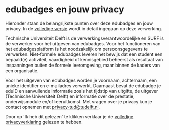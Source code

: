 # edubadges en jouw privacy

Hieronder staan de belangrijkste punten over deze edubadges en jouw privacy. In de [volledige versie](https://raw.githubusercontent.com/edubadges/privacy/master/tu-delft/edubadges-nonformal-text-nl.md) wordt in detail ingegaan op deze verwerking.

Technische Universiteit Delft is de verwerkingsverantwoordelijke en SURF is de verwerker voor het uitgeven van edubadges. Voor het functioneren van het edubadgesplatform is het noodzakelijk om persoonsgegevens te verwerken. Niet-formele edubadges leveren het bewijs dat een student een bepaald(e) activiteit, vaardigheid of kennisgebied beheerst als resultaat van inspanningen buiten de formele leeromgeving, maar binnen de kaders van een organisatie.

Voor het uitgeven van edubadges worden je voornaam, achternaam, een unieke identifier en e-mailadres verwerkt. Daarnaast bevat de edubadge je eduID en aanvullende informatie zoals het tijdstip van uitgifte, de uitgever (Technische Universiteit Delft) en informatie over de prestatie, onderwijsmodule en/of leeruitkomst. Met vragen over je privacy kun je contact opnemen met [privacy-tud@tudelft.nl](mailto:privacy-tud@tudelft.nl).

Door op 'Ik heb dit gelezen' te klikken verklaar je de [volledige privacyverklaring](https://raw.githubusercontent.com/edubadges/privacy/master/tu-delft/edubadges-nonformal-text-nl.md) gelezen te hebben.
